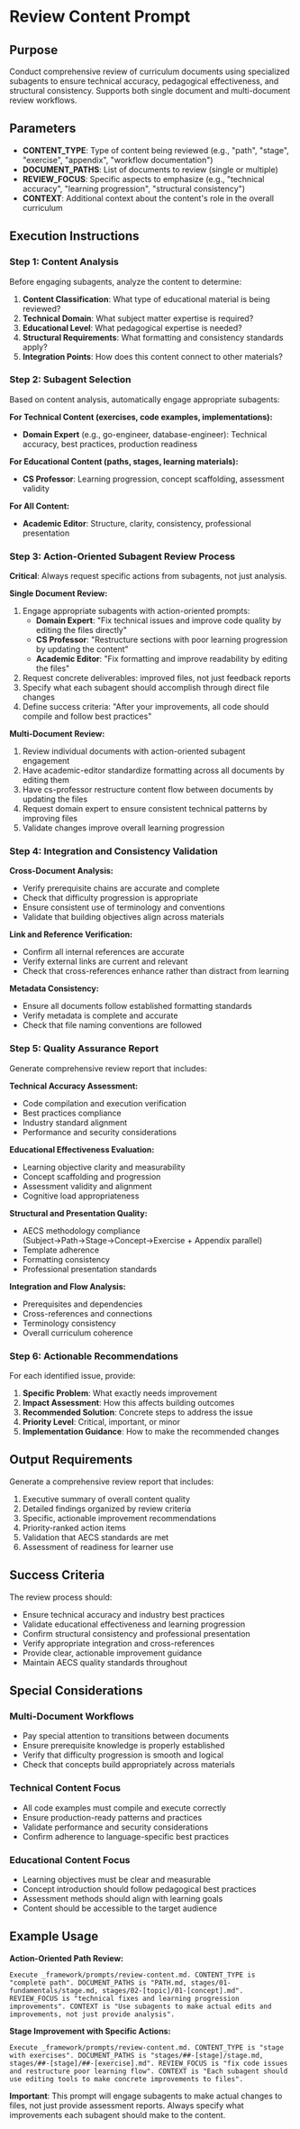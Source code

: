 # Review Content Prompt

## Purpose
Conduct comprehensive review of curriculum documents using specialized subagents to ensure technical accuracy, pedagogical effectiveness, and structural consistency. Supports both single document and multi-document review workflows.

## Parameters
- **CONTENT_TYPE**: Type of content being reviewed (e.g., "path", "stage", "exercise", "appendix", "workflow documentation")
- **DOCUMENT_PATHS**: List of documents to review (single or multiple)
- **REVIEW_FOCUS**: Specific aspects to emphasize (e.g., "technical accuracy", "learning progression", "structural consistency")
- **CONTEXT**: Additional context about the content's role in the overall curriculum

## Execution Instructions

### Step 1: Content Analysis
Before engaging subagents, analyze the content to determine:
1. **Content Classification**: What type of educational material is being reviewed?
2. **Technical Domain**: What subject matter expertise is required?
3. **Educational Level**: What pedagogical expertise is needed?
4. **Structural Requirements**: What formatting and consistency standards apply?
5. **Integration Points**: How does this content connect to other materials?

### Step 2: Subagent Selection
Based on content analysis, automatically engage appropriate subagents:

**For Technical Content (exercises, code examples, implementations):**
- **Domain Expert** (e.g., go-engineer, database-engineer): Technical accuracy, best practices, production readiness

**For Educational Content (paths, stages, learning materials):**
- **CS Professor**: Learning progression, concept scaffolding, assessment validity

**For All Content:**
- **Academic Editor**: Structure, clarity, consistency, professional presentation

### Step 3: Action-Oriented Subagent Review Process

**Critical**: Always request specific actions from subagents, not just analysis.

**Single Document Review:**
1. Engage appropriate subagents with action-oriented prompts:
   - **Domain Expert**: "Fix technical issues and improve code quality by editing the files directly"
   - **CS Professor**: "Restructure sections with poor learning progression by updating the content"
   - **Academic Editor**: "Fix formatting and improve readability by editing the files"
2. Request concrete deliverables: improved files, not just feedback reports
3. Specify what each subagent should accomplish through direct file changes
4. Define success criteria: "After your improvements, all code should compile and follow best practices"

**Multi-Document Review:**
1. Review individual documents with action-oriented subagent engagement
2. Have academic-editor standardize formatting across all documents by editing them
3. Have cs-professor restructure content flow between documents by updating the files
4. Request domain expert to ensure consistent technical patterns by improving files
5. Validate changes improve overall learning progression

### Step 4: Integration and Consistency Validation

**Cross-Document Analysis:**
- Verify prerequisite chains are accurate and complete
- Check that difficulty progression is appropriate
- Ensure consistent use of terminology and conventions
- Validate that building objectives align across materials

**Link and Reference Verification:**
- Confirm all internal references are accurate
- Verify external links are current and relevant
- Check that cross-references enhance rather than distract from learning

**Metadata Consistency:**
- Ensure all documents follow established formatting standards
- Verify metadata is complete and accurate
- Check that file naming conventions are followed

### Step 5: Quality Assurance Report

Generate comprehensive review report that includes:

**Technical Accuracy Assessment:**
- Code compilation and execution verification
- Best practices compliance
- Industry standard alignment
- Performance and security considerations

**Educational Effectiveness Evaluation:**
- Learning objective clarity and measurability
- Concept scaffolding and progression
- Assessment validity and alignment
- Cognitive load appropriateness

**Structural and Presentation Quality:**
- AECS methodology compliance (Subject→Path→Stage→Concept→Exercise + Appendix parallel)
- Template adherence
- Formatting consistency
- Professional presentation standards

**Integration and Flow Analysis:**
- Prerequisites and dependencies
- Cross-references and connections
- Terminology consistency
- Overall curriculum coherence

### Step 6: Actionable Recommendations

For each identified issue, provide:
1. **Specific Problem**: What exactly needs improvement
2. **Impact Assessment**: How this affects building outcomes
3. **Recommended Solution**: Concrete steps to address the issue
4. **Priority Level**: Critical, important, or minor
5. **Implementation Guidance**: How to make the recommended changes

## Output Requirements

Generate a comprehensive review report that includes:
1. Executive summary of overall content quality
2. Detailed findings organized by review criteria
3. Specific, actionable improvement recommendations
4. Priority-ranked action items
5. Validation that AECS standards are met
6. Assessment of readiness for learner use

## Success Criteria

The review process should:
- Ensure technical accuracy and industry best practices
- Validate educational effectiveness and learning progression
- Confirm structural consistency and professional presentation
- Verify appropriate integration and cross-references
- Provide clear, actionable improvement guidance
- Maintain AECS quality standards throughout

## Special Considerations

### Multi-Document Workflows
- Pay special attention to transitions between documents
- Ensure prerequisite knowledge is properly established
- Verify that difficulty progression is smooth and logical
- Check that concepts build appropriately across materials

### Technical Content Focus
- All code examples must compile and execute correctly
- Ensure production-ready patterns and practices
- Validate performance and security considerations
- Confirm adherence to language-specific best practices

### Educational Content Focus
- Learning objectives must be clear and measurable
- Concept introduction should follow pedagogical best practices
- Assessment methods should align with learning goals
- Content should be accessible to the target audience

## Example Usage

**Action-Oriented Path Review:**
```
Execute _framework/prompts/review-content.md. CONTENT_TYPE is "complete path". DOCUMENT_PATHS is "PATH.md, stages/01-fundamentals/stage.md, stages/02-[topic]/01-[concept].md". REVIEW_FOCUS is "technical fixes and learning progression improvements". CONTEXT is "Use subagents to make actual edits and improvements, not just provide analysis".
```

**Stage Improvement with Specific Actions:**
```
Execute _framework/prompts/review-content.md. CONTENT_TYPE is "stage with exercises". DOCUMENT_PATHS is "stages/##-[stage]/stage.md, stages/##-[stage]/##-[exercise].md". REVIEW_FOCUS is "fix code issues and restructure poor learning flow". CONTEXT is "Each subagent should use editing tools to make concrete improvements to files".
```

**Important**: This prompt will engage subagents to make actual changes to files, not just provide assessment reports. Always specify what improvements each subagent should make to the content.